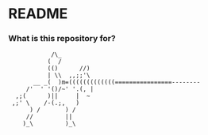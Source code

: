 # README #
### What is this repository for? ###

                /\_
               (  /
               (()      //)
               | \\  ,,;;'\
           __ _(  )m=(((((((((((((================--------
         /'  ' '()/~' '.(, |
      ,;(      )||     |  ~
     ,;' \    /-(.;,   )
          ) /       ) /
         //         ||
        )_\         )_\